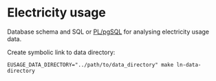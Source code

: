 Electricity usage
=================

Database schema and SQL or [PL/pgSQL][1] for analysing electricity usage data.

Create symbolic link to data directory:

    EUSAGE_DATA_DIRECTORY="../path/to/data_directory" make ln-data-directory


[1]: https://www.postgresql.org/docs/10/plpgsql.html
